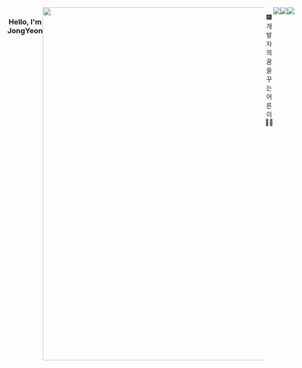 <div align="center" style="display:flex;" dir="auto">
<h3>Hello, I'm JongYeon</h3>
<img src="http://poot97.dothome.co.kr/TextGenerator/picture/city.gif" style="width:800px;">
<br>
<p>🎆 개발자의 꿈을 꾸는 어른이👨‍💻</p>
<br>
<img src="https://img.shields.io/badge/jjon9__yy-E4405F?style=flat&logo=instagram&logoColor=white">
<img src="https://img.shields.io/badge/poot972@gmail.com-EA4335?style=flat&logo=gmail&logoColor=white">
<br><br>
<img src="https://github-readme-stats.vercel.app/api/top-langs/?username=kimjy97&layout=compact&theme=dark">
</div>

